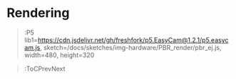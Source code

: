 # Rendering

> :P5 lib1=https://cdn.jsdelivr.net/gh/freshfork/p5.EasyCam@1.2.1/p5.easycam.js, sketch=/docs/sketches/img-hardware/PBR_render/pbr_ej.js, width=480, height=320

> :ToCPrevNext